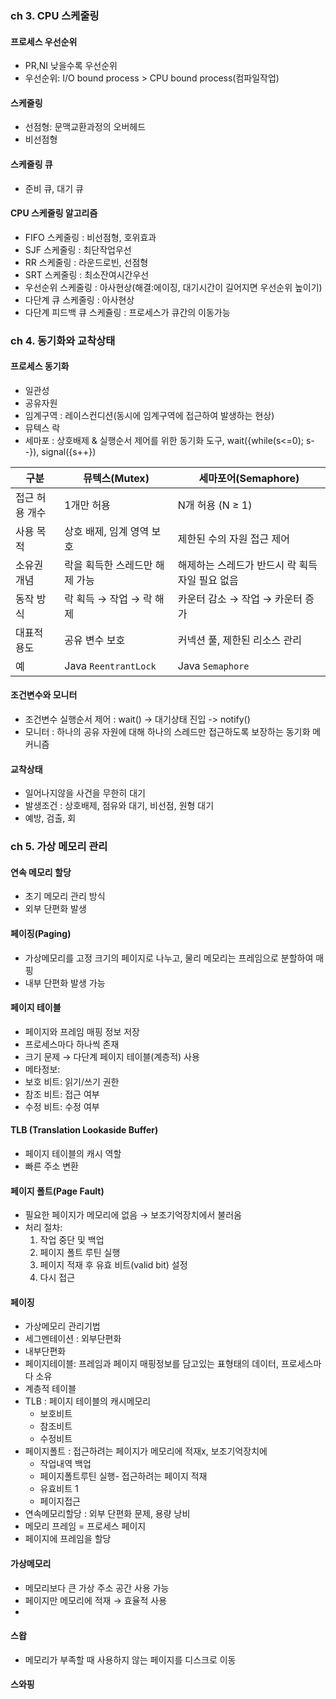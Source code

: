 ### ch 3. CPU 스케줄링

#### 프로세스 우선순위
- PR,NI 낮을수록 우선순위
- 우선순위:  I/O bound process > CPU bound process(컴파일작업)

#### 스케줄링
- 선점형: 문맥교환과정의 오버헤드
- 비선점형

#### 스케줄링 큐
- 준비 큐, 대기 큐

#### CPU 스케줄링 알고리즘
- FIFO 스케줄링 : 비선점형, 호위효과
- SJF 스케줄링 : 최단작업우선
- RR 스케줄링 : 라운드로빈, 선점형
- SRT 스케줄링 : 최소잔여시간우선
- 우선순위 스케줄링 : 아사현상(해결:에이징, 대기시간이 길어지면 우선순위 높이기)
- 다단계 큐 스케줄링 : 아사현상
- 다단계 피드백 큐 스케쥴링 : 프로세스가 큐간의 이동가능

### ch 4. 동기화와 교착상태
#### 프로세스 동기화
- 일관성
- 공유자원
- 임계구역 : 레이스컨디션(동시에 임계구역에 접근하여 발생하는 현상)
- 뮤텍스 락
- 세마포 : 상호배제 & 실행순서 제어를 위한 동기화 도구, wait({while(s<=0); s--}), signal({s++})

| 구분           | 뮤텍스(Mutex)           | 세마포어(Semaphore)              |
|----------------|-------------------------|---------------------------------|
| 접근 허용 개수  | 1개만 허용              | N개 허용 (N ≥ 1)                |
| 사용 목적      | 상호 배제, 임계 영역 보호 | 제한된 수의 자원 접근 제어         |
| 소유권 개념    | 락을 획득한 스레드만 해제 가능 | 해제하는 스레드가 반드시 락 획득자일 필요 없음 |
| 동작 방식      | 락 획득 → 작업 → 락 해제   | 카운터 감소 → 작업 → 카운터 증가  |
| 대표적 용도    | 공유 변수 보호           | 커넥션 풀, 제한된 리소스 관리      |
| 예            | Java `ReentrantLock`     | Java `Semaphore`                 |

#### 조건변수와 모니터
 - 조건변수 실행순서 제어 : wait() -> 대기상태 진입 -> notify()
 - 모니터 : 하나의 공유 자원에 대해 하나의 스레드만 접근하도록 보장하는 동기화 메커니즘

#### 교착상태
- 일어나지않을 사건을 무한히 대기
- 발생조건 : 상호배제, 점유와 대기, 비선점, 원형 대기
- 예방, 검출, 회

### ch 5. 가상 메모리 관리

#### 연속 메모리 할당
- 초기 메모리 관리 방식
- 외부 단편화 발생

#### 페이징(Paging)
- 가상메모리를 고정 크기의 페이지로 나누고, 물리 메모리는 프레임으로 분할하여 매핑
- 내부 단편화 발생 가능

#### 페이지 테이블
- 페이지와 프레임 매핑 정보 저장
- 프로세스마다 하나씩 존재
- 크기 문제 → 다단계 페이지 테이블(계층적) 사용
- 메타정보:
- 보호 비트: 읽기/쓰기 권한
- 참조 비트: 접근 여부
- 수정 비트: 수정 여부

#### TLB (Translation Lookaside Buffer)
- 페이지 테이블의 캐시 역할
- 빠른 주소 변환

#### 페이지 폴트(Page Fault)
- 필요한 페이지가 메모리에 없음 → 보조기억장치에서 불러옴
- 처리 절차:
  1. 작업 중단 및 백업 
  2. 페이지 폴트 루틴 실행 
  3. 페이지 적재 후 유효 비트(valid bit) 설정 
  4. 다시 접근


#### 페이징
- 가상메모리 관리기법
- 세그멘테이션 : 외부단편화
- 내부단편화
- 페이지테이블: 프레임과 페이지 매핑정보를 담고있는 표형태의 데이터, 프로세스마다 소유
- 계층적 테이블
- TLB : 페이지 테이블의 캐시메모리
  - 보호비트
  - 참조비트
  - 수정비트
- 페이지폴트 : 접근하려는 페이지가 메모리에 적재x, 보조기억장치에
  - 작업내역 백업
  - 페이지폴트루틴 실행- 접근하려는 페이지 적재
  - 유효비트 1
  - 페이지접근
- 연속메모리할당 : 외부 단편화 문제, 용량 낭비
- 메모리 프레임 = 프로세스 페이지
- 페이지에 프레임을 할당
#### 가상메모리
- 메모리보다 큰 가상 주소 공간 사용 가능
- 페이지만 메모리에 적재 → 효율적 사용
- 
#### 스왑
- 메모리가 부족할 때 사용하지 않는 페이지를 디스크로 이동

#### 스와핑